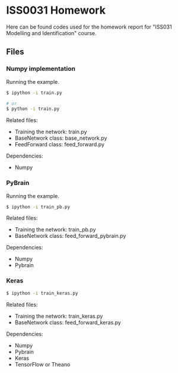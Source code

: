 # ISS0031 Homework

Here can be found codes used for the homework report for "ISS031 Modelling and Identification" course.

## Files

### Numpy implementation

Running the example.

```bash
$ ipython -i train.py

# or
$ python -i train.py
```

Related files:
- Training the network: train.py
- BaseNetwork class: base_network.py
- FeedForward class: feed_forward.py

Dependencies:
- Numpy

### PyBrain

Running the example.

```bash
$ ipython -i train_pb.py
```

Related files:
- Training the network: train_pb.py
- BaseNetwork class: feed_forward_pybrain.py

Dependencies:
- Numpy
- Pybrain

### Keras

```bash
$ ipython -i train_keras.py
```

Related files:
- Training the network: train_keras.py
- BaseNetwork class: feed_forward_keras.py

Dependencies:
- Numpy
- Pybrain
- Keras
- TensorFlow or Theano

